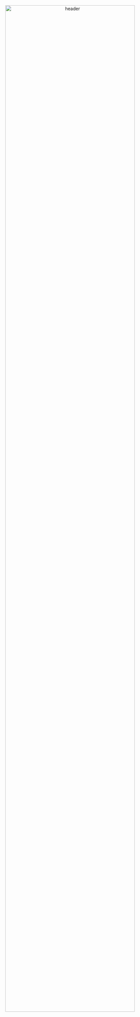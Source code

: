 <div align="center" width="100%"><img src="https://github.com/user-attachments/assets/ebf28de8-9062-4744-97d1-66347f9fa10b" alt="header" width="90%"></div>
